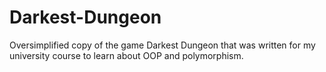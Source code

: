 # Darkest-Dungeon
Oversimplified copy of the game Darkest Dungeon that was written for my university course to learn about OOP and polymorphism.
